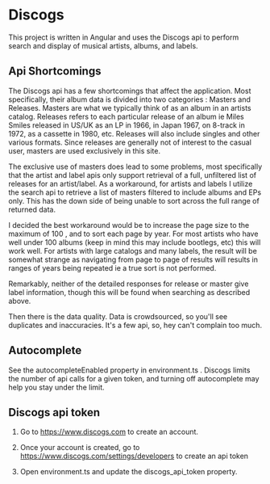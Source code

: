 # Discogs

This project is written in Angular and uses the Discogs api to perform search and display of musical artists, albums, and labels.

## Api Shortcomings

The Discogs api has a few shortcomings that affect the application. Most specifically, their album data is divided into two categories : Masters and Releases. Masters are what we typically think of as an album in an artists catalog. Releases refers to each particular release of an album ie Miles Smiles released in US/UK as an LP in 1966, in Japan 1967, on 8-track in 1972, as a cassette in 1980, etc. Releases will also include singles and other various formats. Since releases are generally not of interest to the casual user, masters are used exclusively in this site. 

The exclusive use of masters does lead to some problems, most specifically that the artist and label apis only support retrieval of a full, unfiltered list of releases for an artist/label. As a workaround, for artists and labels I utilize the search api to retrieve a list of masters filtered to include albums  and EPs only. This has the down side of being unable to sort across the full range of returned data. 

I decided the best workaround would be to increase the page size to the maximum of 100 , and to sort each page by year. For most artists who have well under 100 albums (keep in mind this may include bootlegs, etc) this will work well. For artists with large catalogs and many labels, the result will be somewhat strange as navigating from page to page of results will results in ranges of years being repeated ie a true sort is not performed.

Remarkably, neither of the detailed responses for release or master give label information, though this will be found when searching as described above.

Then there is the data quality. Data is crowdsourced, so you'll see duplicates and inaccuracies. It's a few api, so, hey can't complain too much.

## Autocomplete
See the autocompleteEnabled property in environment.ts . Discogs limits the number of api calls for a given token, and turning off autocomplete may help you stay under the limit.

## Discogs api token

1. Go to <https://www.discogs.com> to create an account. 

2. Once your account is created, go to <https://www.discogs.com/settings/developers> to create an api token

3. Open environment.ts and update the discogs_api_token property.

